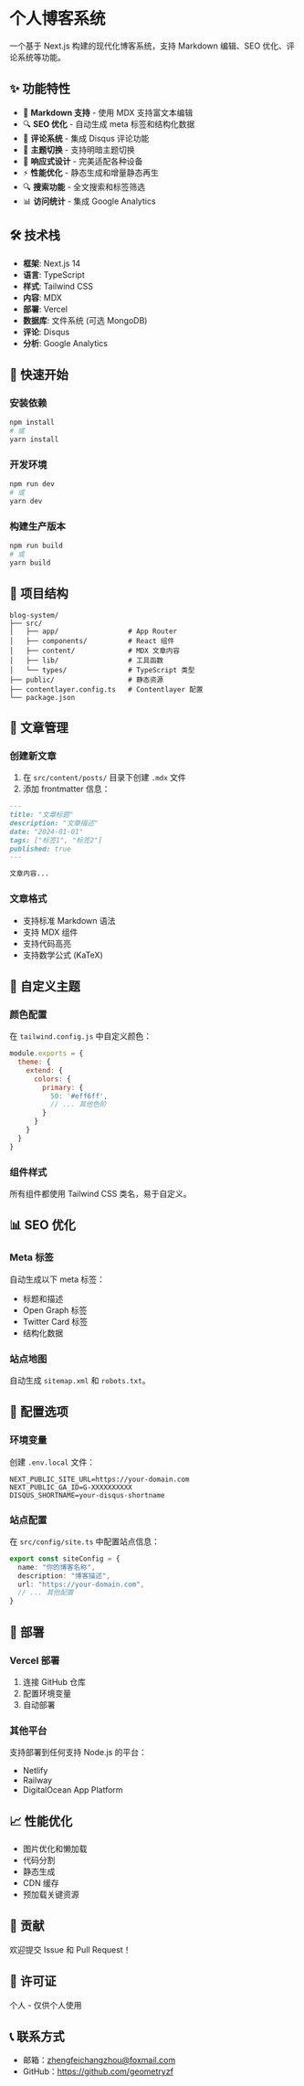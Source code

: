# 个人博客系统

一个基于 Next.js 构建的现代化博客系统，支持 Markdown 编辑、SEO 优化、评论系统等功能。

## ✨ 功能特性

- 📝 **Markdown 支持** - 使用 MDX 支持富文本编辑
- 🔍 **SEO 优化** - 自动生成 meta 标签和结构化数据
- 💬 **评论系统** - 集成 Disqus 评论功能
- 🎨 **主题切换** - 支持明暗主题切换
- 📱 **响应式设计** - 完美适配各种设备
- ⚡ **性能优化** - 静态生成和增量静态再生
- 🔍 **搜索功能** - 全文搜索和标签筛选
- 📊 **访问统计** - 集成 Google Analytics

## 🛠️ 技术栈

- **框架**: Next.js 14
- **语言**: TypeScript
- **样式**: Tailwind CSS
- **内容**: MDX
- **部署**: Vercel
- **数据库**: 文件系统 (可选 MongoDB)
- **评论**: Disqus
- **分析**: Google Analytics

## 🚀 快速开始

### 安装依赖

```bash
npm install
# 或
yarn install
```

### 开发环境

```bash
npm run dev
# 或
yarn dev
```

### 构建生产版本

```bash
npm run build
# 或
yarn build
```

## 📁 项目结构

```
blog-system/
├── src/
│   ├── app/                 # App Router
│   ├── components/          # React 组件
│   ├── content/             # MDX 文章内容
│   ├── lib/                 # 工具函数
│   └── types/               # TypeScript 类型
├── public/                  # 静态资源
├── contentlayer.config.ts   # Contentlayer 配置
└── package.json
```

## 📝 文章管理

### 创建新文章

1. 在 `src/content/posts/` 目录下创建 `.mdx` 文件
2. 添加 frontmatter 信息：

```markdown
---
title: "文章标题"
description: "文章描述"
date: "2024-01-01"
tags: ["标签1", "标签2"]
published: true
---

文章内容...
```

### 文章格式

- 支持标准 Markdown 语法
- 支持 MDX 组件
- 支持代码高亮
- 支持数学公式 (KaTeX)

## 🎨 自定义主题

### 颜色配置

在 `tailwind.config.js` 中自定义颜色：

```javascript
module.exports = {
  theme: {
    extend: {
      colors: {
        primary: {
          50: '#eff6ff',
          // ... 其他色阶
        }
      }
    }
  }
}
```

### 组件样式

所有组件都使用 Tailwind CSS 类名，易于自定义。

## 📊 SEO 优化

### Meta 标签

自动生成以下 meta 标签：
- 标题和描述
- Open Graph 标签
- Twitter Card 标签
- 结构化数据

### 站点地图

自动生成 `sitemap.xml` 和 `robots.txt`。

## 🔧 配置选项

### 环境变量

创建 `.env.local` 文件：

```env
NEXT_PUBLIC_SITE_URL=https://your-domain.com
NEXT_PUBLIC_GA_ID=G-XXXXXXXXXX
DISQUS_SHORTNAME=your-disqus-shortname
```

### 站点配置

在 `src/config/site.ts` 中配置站点信息：

```typescript
export const siteConfig = {
  name: "你的博客名称",
  description: "博客描述",
  url: "https://your-domain.com",
  // ... 其他配置
}
```

## 🚀 部署

### Vercel 部署

1. 连接 GitHub 仓库
2. 配置环境变量
3. 自动部署

### 其他平台

支持部署到任何支持 Node.js 的平台：
- Netlify
- Railway
- DigitalOcean App Platform

## 📈 性能优化

- 图片优化和懒加载
- 代码分割
- 静态生成
- CDN 缓存
- 预加载关键资源

## 🤝 贡献

欢迎提交 Issue 和 Pull Request！

## 📄 许可证

个人 - 仅供个人使用

## 📞 联系方式

- 邮箱：zhengfeichangzhou@foxmail.com
- GitHub：https://github.com/geometryzf
